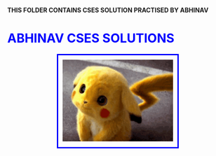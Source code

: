 **THIS FOLDER CONTAINS CSES SOLUTION PRACTISED BY ABHINAV**


<H1 style="color:blue;">ABHINAV CSES SOLUTIONS</H1>
<div style="margin:auto;width:50%;border:3px solid blue; padding:10px;" >
<img src="tenor.gif" alt = PIKACHU width=100% height=25%>
</div>